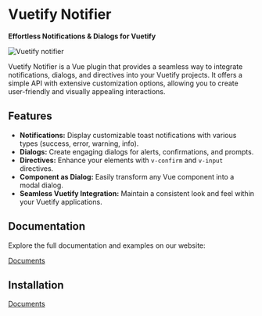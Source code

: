 # Vuetify Notifier

**Effortless Notifications & Dialogs for Vuetify**

![Vuetify notifier](https://github.com/user-attachments/assets/6964387d-b685-4d8c-b5a3-e11d7ce9335b)


Vuetify Notifier is a Vue plugin that provides a seamless way to integrate notifications, dialogs, and directives into your Vuetify projects. It offers a simple API with extensive customization options, allowing you to create user-friendly and visually appealing interactions.

## Features

* **Notifications:** Display customizable toast notifications with various types (success, error, warning, info).
* **Dialogs:** Create engaging dialogs for alerts, confirmations, and prompts.
* **Directives:** Enhance your elements with `v-confirm` and `v-input` directives.
* **Component as Dialog:** Easily transform any Vue component into a modal dialog.
* **Seamless Vuetify Integration:**  Maintain a consistent look and feel within your Vuetify applications.

## Documentation

Explore the full documentation and examples on our website:

[Documents](https://kieuminhcanh.github.io/vuetify-notifier/)

## Installation

[Documents](https://kieuminhcanh.github.io/vuetify-notifier/)
